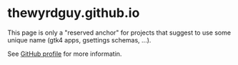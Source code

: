 # thewyrdguy.github.io

This page is only a "reserved anchor" for projects that suggest to use
some unique name (gtk4 apps, gsettings schemas, ...).

See [GitHub profile](https://github.com/thewyrdguy) for more informatin.
